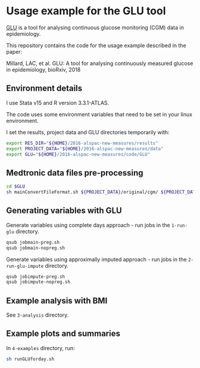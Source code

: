 # Usage example for the GLU tool

[GLU](https://github.com/MRCIEU/GLU) is a tool for analysing continuous glucose monitoring (CGM) data in epidemiology.

This repository contains the code for the usage example described in the paper:

Millard, LAC, et al. GLU: A tool for analysing continuously measured glucose in epidemiology, bioRxiv, 2018

## Environment details

I use Stata v15 and R version 3.3.1-ATLAS.

The code uses some environment variables that need to be set in your linux environment.

I set the results, project data and GLU directories temporarily with:

```bash
export RES_DIR="${HOME}/2016-alspac-new-measures/results"
export PROJECT_DATA="${HOME}/2016-alspac-new-measures/data"
export GLU="${HOME}/2016-alspac-new-measures/code/GLU"
```



## Medtronic data files pre-processing


```bash
cd $GLU
sh mainConvertFileFormat.sh ${PROJECT_DATA}/original/cgm/ ${PROJECT_DATA}/derived/cgm/
```

## Generating variables with GLU

Generate variables using complete days approach - run jobs in the `1-run-glu` directory.

```bash
qsub jobmain-preg.sh
qsub jobmain-nopreg.sh
```

Generate variables using approximally imputed approach - run jobs in the `2-run-glu-impute` directory.

```bash
qsub jobimpute-preg.sh
qsub jobimpute-nopreg.sh
```


## Example analysis with BMI

See `3-analysis` directory.


## Example plots and summaries

In `4-examples` directory, run:

```bash
sh runGLUforday.sh
```


